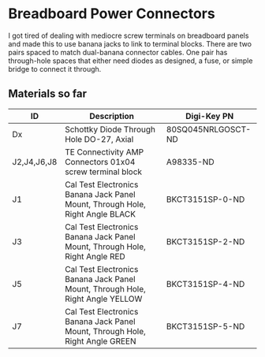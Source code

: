 # Breadboard Power Connectors
I got tired of dealing with mediocre screw terminals on breadboard panels and made this to use banana jacks to link to terminal blocks. There are two pairs spaced to match dual-banana connector cables. One pair has through-hole spaces that either need diodes as designed, a fuse, or simple bridge to connect it through.


## Materials so far

ID | Description | Digi-Key PN
-- | ----------- | -----------
Dx | Schottky Diode Through Hole DO-27, Axial | 80SQ045NRLGOSCT-ND
J2,J4,J6,J8 | TE Connectivity AMP Connectors 01x04 screw terminal block | A98335-ND
J1 | Cal Test Electronics Banana Jack Panel Mount, Through Hole, Right Angle	BLACK  | BKCT3151SP-0-ND
J3 | Cal Test Electronics Banana Jack Panel Mount, Through Hole, Right Angle	RED    | BKCT3151SP-2-ND
J5 | Cal Test Electronics Banana Jack Panel Mount, Through Hole, Right Angle	YELLOW | BKCT3151SP-4-ND
J7 | Cal Test Electronics Banana Jack Panel Mount, Through Hole, Right Angle	GREEN  | BKCT3151SP-5-ND
